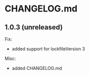 # CHANGELOG.md

## 1.0.3 (unreleased)

Fix:

  - added support for lockfileVersion 3

Misc:

  - added CHANGELOG.md